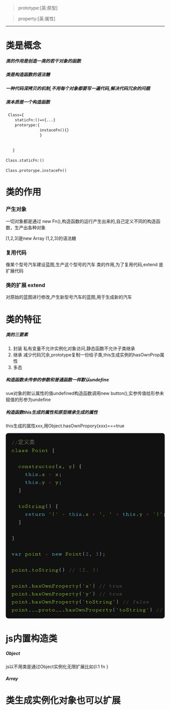 >prototype:[英:原型]

>property:[英:属性]

--------------------

# 类是概念

##### 类的作用是创造一类的若干对象的函数

##### 类是构造函数的语法糖

##### 一种代码深拷贝的机制,不用每个对象都要写一遍代码,解决代码冗余的问题

##### 类本质是一个构造函数

```
 Class={
    staticFn:()=>{...}
    protorype:{
               instaceFn(){}
               }


   }

Class.staticFn:()

Class.protorype.instaceFn()
```
# 类的作用

### 产生对象
一切对象都是通过 new Fn(),构造函数的运行产生出来的,自己定义不同的构造函数，生产出各种对象

[1,2,3]是new Array (1,2,3)的语法糖

### 复用代码
 像某个型号汽车建设蓝图,生产这个型号的汽车
 类的作用,为了复用代码,extend 是扩展代码


### 类的扩展 extend
对原始的蓝图进行修改,产生新型号汽车的蓝图,用于生成新的汽车




# 类的特征



##### 类的三要素
1.   封装 私有变量不允许实例化对象访问,静态函数不允许子类继承
2.   继承 减少代码冗余,prototype复制一份给子类,this生成实例的hasOwnProp属性
3.   多态

##### 构造函数未传参的参数和普通函数一样默认undefine

vue对象的默认属性的值undefined构造函数调用new button(),实参传值给形参未赋值的形参为undefine

##### 构造函数this生成的属性和原型继承生成的属性
this生成的属性xxx,用Object.hasOwnPropory(xxx)===true

 ![](./1.jpg)

# js内置构造类
##### Object

js以不用类是通过Object实例化无限扩展比如{I:1 fn }

##### Array



# 类生成实例化对象也可以扩展


